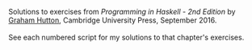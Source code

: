 Solutions to exercises from *Programming in Haskell - 2nd Edition* by [Graham Hutton](http://www.cs.nott.ac.uk/~pszgmh/), Cambridge University Press, September 2016.<br>
<br>
See each numbered script for my solutions to that chapter's exercises.
